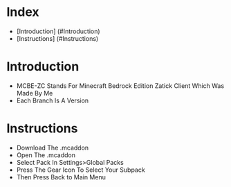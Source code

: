 # Index
- [Introduction] (#Introduction)
- [Instructions] (#Instructions)

# Introduction
- MCBE-ZC Stands For Minecraft Bedrock Edition Zatick Client Which Was Made By Me
- Each Branch Is A Version

# Instructions
- Download The .mcaddon
- Open The .mcaddon
- Select Pack In Settings>Global Packs
- Press The Gear Icon To Select Your Subpack
- Then Press Back to Main Menu
